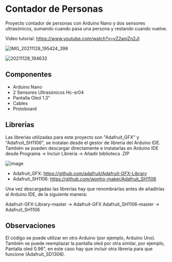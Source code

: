 # Contador de Personas

Proyecto contador de personas con Arduino Nano y dos sensores ultrasónicos, sumando cuando pasa una persona y restando cuando vuelve.

Video tutorial: https://www.youtube.com/watch?v=vZ2aniZn2JI

![IMG_20211128_195424_398](https://user-images.githubusercontent.com/85527788/169410917-14e17a98-3726-4c27-b31e-bc5906e55c61.jpg) 

![20211128_194632](https://user-images.githubusercontent.com/85527788/169410933-4de0460c-da84-4a18-bc91-fe9e937ad866.jpg)


## Componentes

- Arduino Nano
- 2 Sensores Ultrasónicos Hc-sr04
- Pantalla Oled 1.3"
- Cables
- Protoboard

## Librerías

Las librerías utilizadas para este proyecto son "Adafruit_GFX" y "Adafruit_SH1106", se instalan desde el gestor de librería del Arduino IDE.
También se pueden descargar directamente e instalarlas en Arduino IDE desde Programa -> Incluir Librería -> Añadir biblioteca .ZIP

![image](https://user-images.githubusercontent.com/85527788/169146179-f601ad1e-b4b3-4a4c-ab23-7f3107fc234f.png)

- Adafruit_GFX: https://github.com/adafruit/Adafruit-GFX-Library
- Adafruit_SH1106: https://github.com/wonho-maker/Adafruit_SH1106

Una vez descargadas las librerías hay que renombrarlas antes de añadirlas al Arduino IDE, de la siguiente manera:

Adafruit-GFX-Library-master -> Adafruit-GFX
Adafruit_SH1106-master -> Adafruit_SH1106

## Observaciones

El código se puede utilizar en otro Arduino (por ejemplo, Arduino Uno). También se puede reemplazar la pantalla oled por otra similar, por ejemplo, Pantalla oled 0.96", en este caso hay que incluir otra libreria para que funcione (Adafruit_SD1306).
